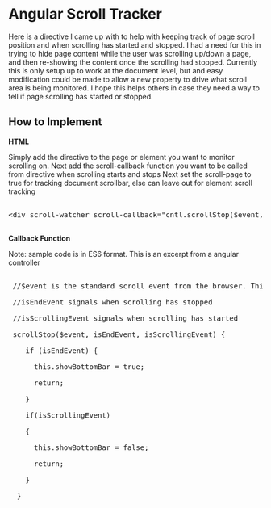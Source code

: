 # Angular Scroll Tracker

Here is a directive I came up with to help with keeping track of page scroll position and when 
scrolling has started and stopped. I had a need for this in trying to hide page content while 
the user was scrolling up/down a page, and then re-showing the content once the scrolling had stopped. 
Currently this is only setup up to work at the document level, but and easy modification could be made 
to allow a new property to drive what scroll area is being monitored. I hope this helps others in case 
they need a way to tell if page scrolling has started or stopped.

<h2>How to Implement</h2>


<strong>HTML</strong>

Simply add the directive to the page or element you want to monitor scrolling on. 
Next add the scroll-callback function you want to be called from directive when scrolling starts and stops
Next set the scroll-page to true for tracking document scrollbar, else can leave out for element scroll tracking

<pre>

&lt;div scroll-watcher scroll-callback="cntl.scrollStop($event, isEndEvent, isScrollingEvent)" scroll-page"true" &gt;

</pre>


<strong>Callback Function</strong>

Note: sample code is in ES6 format. This is an excerpt from a angular controller

<pre>

 //$event is the standard scroll event from the browser. This contains the X,Y information

 //isEndEvent signals when scrolling has stopped

 //isScrollingEvent signals when scrolling has started

 scrollStop($event, isEndEvent, isScrollingEvent) {

    if (isEndEvent) {

      this.showBottomBar = true;

      return;

    }

    if(isScrollingEvent)

    {

      this.showBottomBar = false;

      return;

    }

  }

</pre>

